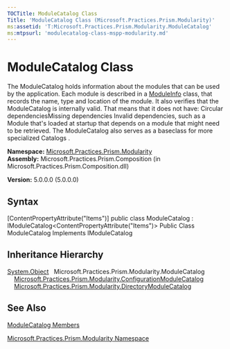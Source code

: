 ```yaml
---
TOCTitle: ModuleCatalog Class
Title: 'ModuleCatalog Class (Microsoft.Practices.Prism.Modularity)'
ms:assetid: 'T:Microsoft.Practices.Prism.Modularity.ModuleCatalog'
ms:mtpsurl: 'modulecatalog-class-mspp-modularity.md'
---
```


# ModuleCatalog Class

The ModuleCatalog holds information about the modules that can be used by the application. Each module is described in a [ModuleInfo](https://msdn.microsoft.com/library/microsoft.practices.prism.modularity.moduleinfo) class, that records the name, type and location of the module. It also verifies that the ModuleCatalog is internally valid. That means that it does not have: Circular dependenciesMissing dependencies Invalid dependencies, such as a Module that's loaded at startup that depends on a module that might need to be retrieved. The ModuleCatalog also serves as a baseclass for more specialized Catalogs .

**Namespace:** [Microsoft.Practices.Prism.Modularity](https://msdn.microsoft.com/library/microsoft.practices.prism.modularity)
**Assembly:** Microsoft.Practices.Prism.Composition (in Microsoft.Practices.Prism.Composition.dll)

**Version:** 5.0.0.0 (5.0.0.0)

## Syntax
[ContentPropertyAttribute("Items")\] public class ModuleCatalog : IModuleCatalog&lt;ContentPropertyAttribute("Items")&gt; Public Class ModuleCatalog Implements IModuleCatalog

## Inheritance Hierarchy

<span id="familyToggle"></span>[System.Object](http://msdn.microsoft.com/en-us/library/e5kfa45b)
  Microsoft.Practices.Prism.Modularity.ModuleCatalog
    [Microsoft.Practices.Prism.Modularity.ConfigurationModuleCatalog](https://msdn.microsoft.com/library/microsoft.practices.prism.modularity.configurationmodulecatalog)
    [Microsoft.Practices.Prism.Modularity.DirectoryModuleCatalog](https://msdn.microsoft.com/library/microsoft.practices.prism.modularity.directorymodulecatalog)

## See Also
[ModuleCatalog Members](https://msdn.microsoft.com/allmembers.t:microsoft.practices.prism.modularity.modulecatalog)

[Microsoft.Practices.Prism.Modularity Namespace](https://msdn.microsoft.com/library/microsoft.practices.prism.modularity)
